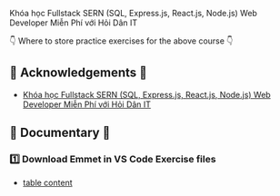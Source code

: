 Khóa học Fullstack SERN (SQL, Express.js, React.js, Node.js) Web Developer  Miễn Phí với Hỏi Dân IT

👇 Where to store practice exercises for the above course 👇

## :dart: Acknowledgements :dart:
 - [Khóa học Fullstack SERN (SQL, Express.js, React.js, Node.js) Web Developer  Miễn Phí với Hỏi Dân IT](https://www.youtube.com/playlist?list=PLncHg6Kn2JT6E38Z3kit9Hnif1xC_9VqI)
## :notebook_with_decorative_cover: Documentary :notebook_with_decorative_cover:
### 1️⃣  Download Emmet in VS Code Exercise files
- [table content](https://docs.google.com/document/d/1-87slXYM6b0P-464EEWcQhRjYdS2Fgxg_Y4i4e_M9Bw)